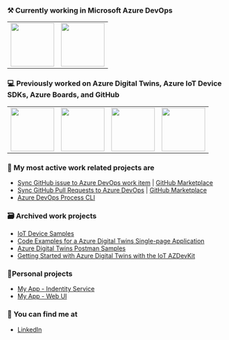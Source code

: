 ### ⚒ Currently working in Microsoft Azure DevOps

<table>
  <tr>
    <td>
      <img src="https://pbs.twimg.com/profile_images/1145617831905681408/XNKktHjN_400x400.png" width="100px" />
    </td>
    <td>
        <img src="https://store-images.s-microsoft.com/image/apps.45766.90bc905c-7e74-44bd-8e35-b6a66582227b.70681edc-518a-48c0-b3d1-3793746b3be4.4b202b3e-a046-4a2f-8d63-ccd79995f2bd.png" width="100px" />
     </td>           
  </tr>
</table>

### 💻 Previously worked on Azure Digital Twins, Azure IoT Device SDKs, Azure Boards, and GitHub

<table>
  <tr>
    <td>
        <img src="https://upload.wikimedia.org/wikipedia/commons/thumb/4/44/Microsoft_logo.svg/1024px-Microsoft_logo.svg.png" width="100px" />
      </td>
      <td>
        <img src="https://github.githubassets.com/images/modules/logos_page/GitHub-Mark.png" width="100px" />
      </td>    
      <td>
        <img src="https://store-images.s-microsoft.com/image/apps.45766.90bc905c-7e74-44bd-8e35-b6a66582227b.70681edc-518a-48c0-b3d1-3793746b3be4.4b202b3e-a046-4a2f-8d63-ccd79995f2bd.png" width="100px" />
      </td>
     <td>
        <img src="https://docs.microsoft.com/answers/topics/25491/icon.html?t=168451" width="100px" />
      </td> 
  </tr>
</table>

### 👯 My most active work related projects are

- [Sync GitHub issue to Azure DevOps work item](https://github.com/danhellem/github-actions-issue-to-work-item) | [GitHub Marketplace](https://github.com/marketplace/actions/github-issues-to-azure-devops)
- [Sync GitHub Pull Requests to Azure DevOps](https://github.com/danhellem/github-actions-pr-to-work-item) | [GitHub Marketplace](https://github.com/marketplace/actions/sync-pull-requests-to-azure-boards)
- [Azure DevOps Process CLI](https://github.com/danhellem/azure-devops-process-cli)

### 🗃️ Archived work projects

- [IoT Device Samples](https://github.com/danhellem/danhellem-iot-samples)
- [Code Examples for a Azure Digital Twins Single-page Application](https://github.com/danhellem/azure-digital-twins-spa-getting-started)
- [Azure Digital Twins Postman Samples](https://github.com/microsoft/azure-digital-twins-postman-samples)
- [Getting Started with Azure Digital Twins with the IoT AZDevKit](https://github.com/danhellem/adt-getting-started-with-iotdevkit)

### 🦉Personal projects

- [My App - Indentity Service](https://github.com/danhellem/myapp-identityservice)
- [My App - Web UI](https://github.com/danhellem/myapp-web)

### 🔭 You can find me at

- [LinkedIn](https://www.linkedin.com/in/danhellem/)


